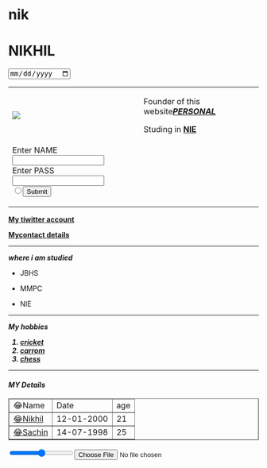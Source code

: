 # nik

<title>My Personal Site's</title>
<h1>NIKHIL</h1>
<input type="date">
<table cellspacing="20">
<tr>

<td><img src="https://instagram.fblr4-2.fna.fbcdn.net/v/t51.2885-19/s150x150/80835190_478116096450860_7139489810762170368_n.jpg?_nc_ht=instagram.fblr4-2.fna.fbcdn.net&_nc_ohc=vNsZFT5RkVMAX8yD-rV&oh=b09e2a2f93e36280740dbaa32dcf47bd&oe=5E844AFA">
</td>

<td><p>Founder of this website<b><i><u>PERSONAL</u></i></b><p>
<p>Studing in<strong> <u>NIE</u></strong></p></td>
</tr>
<td> <form>
<label>Enter NAME</label>
<input type="text">
<br>
<label>Enter PASS</label>
<input type="password">
<br>
<input type="radio"><input type="submit">
</form>
</td>
</table>

<p><strong><a href="https://twitter.com/home">My tiwitter account</a></strong></p>
<p><a href="mydetails.html"><b>Mycontact details</b></a></p>
<hr>
<p><em><b>where i am studied</b></em></p>
<ul>
	<li><p>JBHS</p></li>
	<li> <p>MMPC</p></li>
	<li> <p>NIE</p></li>
</ul>

<hr>
<p><em><strong>My hobbies</stronhttps://instagram.fblr4-2.fna.fbcdn.net/v/t51.2885-19/s150x150/80835190_478116096450860_7139489810762170368_n.jpg?_nc_ht=instagram.fblr4-2.fna.fbcdn.net&_nc_ohc=vNsZFT5RkVMAX8yD-rV&oh=b09e2a2f93e36280740dbaa32dcf47bd&oe=5E844AFAg><em></p>
<ol>
	<li><a href="https://www.google.com/search?q=cricket&oq=cr&aqs=chrome.1.69i57j0l4j69i60l3.2026j0j7&sourceid=chrome&ie=UTF-8#sie=m;/g/11hy9_hkzg;5;/m/021q23;dt;fp;1;;">cricket</a></li>
	<li><a href="https://www.youtube.com/watch?v=xfZMQ7fW-tg">carrom</a></li>
	<li><a href="https://www.google.com/search?q=chess&sxsrf=ALeKk039qkpFAqv3B-uQZz35wmvwis0Plw:1582455888360&tbm=isch&source=iu&ictx=1&fir=AdYzHlCTf5YczM%253A%252CBUtkNixeoYDtoM%252C_&vet=1&usg=AI4_-kRcFqjAULrfa5AVdabKiXrc-maeuw&sa=X&ved=2ahUKEwirwuTIw-fnAhXOzjgGHUwCD4wQ_h0wI3oECAgQBQ#imgrc=AdYzHlCTf5YczM:">chess</a></li>
</ol>

<hr>
<h4>MY Details</h4>
<table border=1>
<thead>
<tr>
<td>😂Name</td>
<td>Date</td>
<td>age</td>
</tr>
</thead>
<tbody>
<tr>
<td><a href="https://twitter.com/home">😂Nikhil</a></td>
<td>12-01-2000</td>
<td>21</td>
</tr>

<tr>
<td><a href="https://twitter.com/home">😂Sachin</a></td>
<td>14-07-1998</td>
<td>25</td>
</tr>

</tbody>
</table>
<input type="range"><input type="file">
